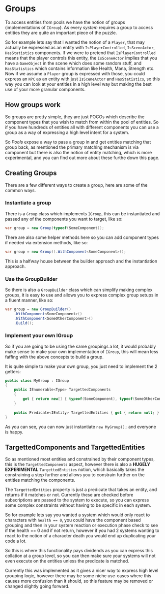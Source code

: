 # Groups

To access entities from pools we have the notion of groups (implementations of `IGroup`). As every *system* requires a group to access entities they are quite an important piece of the puzzle.

So for example lets say that I wanted the notion of a `Player`, that may actually be expressed as an entity with `IsPlayerControlled`, `IsSceneActor`, `HasStatistics` components. If we were to pretend that `IsPlayerControlled` means that the player controls this entity, the `IsSceneActor` implies that you have a `GameObject` in the scene which does some random stuff, and `HasStatistics` which contains information like Health, Mana, Strength etc. Now if we assume a `Player` group is expressed with those, you could express an `NPC` as an entity with just `IsSceneActor` and `HasStatistics`, so this way you can look at your entities in a high level way but making the best use of your more granular components.

## How groups work

So groups are pretty simple, they are just POCOs which describe the component types that you wish to match from within the pool of entities. So if you have hundreds of entities all with different components you can use a group as a way of expressing a high level intent for a system. 

So *Pools* expose a way to pass a group in and get entities matching that group back, as mentioned the primary matching mechanism is via component but there is also the notion of entity matching, which is more experimental, and you can find out more about these furthe down this page.

## Creating Groups

There are a few different ways to create a group, here are some of the common ways.

### Instantiate a group

There is a `Group` class which implements `IGroup`, this can be instantiated and passed any of the components you want to target, like so:

```c#
var group = new Group(typeof(SomeComponent));
```

There are also some helper methods here so you can add component types if needed via extension methods, like so:

```c#
var group = new Group().WithComponent<SomeComponent>();
```

This is a halfway house between the builder approach and the instantiation approach.

### Use the GroupBuilder

So there is also a `GroupBuilder` class which can simplify making complex groups, it is easy to use and allows you to express complex group setups in a fluent manner, like so:

```c#
var group = new GroupBuilder()
    .WithComponent<SomeComponent>()
    .WithComponent<SomeOtherComponent>()
    .Build();
```

### Implement your own IGroup

So if you are going to be using the same groupings a lot, it would probably make sense to make your own implementation of `IGroup`, this will mean less faffing with the above concepts to build a group.

It is quite simple to make your own group, you just need to implement the 2 getters:

```c#
public class MyGroup : IGroup
{
    public IEnumerable<Type> TargettedComponents 
    { 
        get { return new[] { typeof(SomeComponent), typeof(SomeOtherComponent) }; } 
    }
        
    public Predicate<IEntity> TargettedEntities { get { return null; } }
}
```

As you can see, you can now just instantiate `new MyGroup();` and everyone is happy.

## TargettedComponents and TargettedEntities

So as mentioned most entities and constrained by their component types, this is the `TargettedComponents` aspect, however there is also a **HUGELY EXPERIMENTAL** `TargettedEntities` notion, which basically takes the constraining a step further and allows you to constrain further on the entities matching the components.

The `TargettedEntities` property is just a predicate that takes an entity, and returns if it matches or not. Currently these are checked before subscriptions are passed to the system to execute, so you can express some complex constraints without having to be specific in each system.

So for example lets say you wanted a system which would only react to characters with `health == 0`, you could have the component based grouping and then in your system reaction or execution phase check to see if the health == 0 and if not return, however if you had 2 systems wanting to react to the notion of a character death you would end up duplicating your code a lot.

So this is where this functionality pays dividends as you can express this collation at a group level, so you can then make sure your systems will not even execute on the entities unless the predicate is matched.

Currently this was implemented as it gives a nicer way to express high level grouping logic, however there may be some niche use-cases where this causes more confusion than it should, so this feature may be removed or changed slightly going forward.